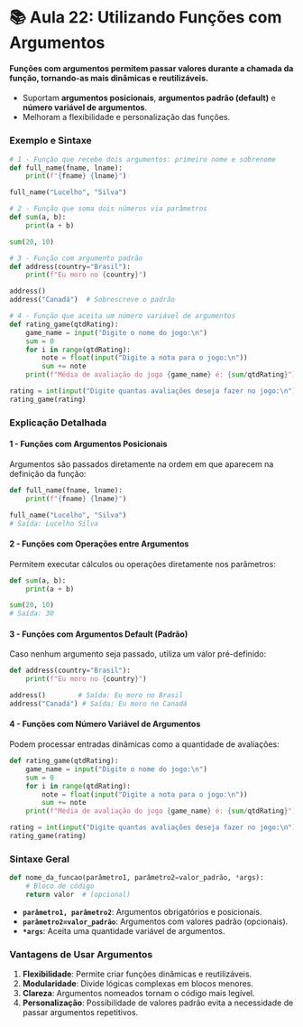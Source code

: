 # 📚 Aula 22: Utilizando Funções com Argumentos

#### Funções com argumentos permitem passar valores durante a chamada da função, tornando-as mais dinâmicas e reutilizáveis.

- Suportam **argumentos posicionais**, **argumentos padrão (default)** e **número variável de argumentos**.
- Melhoram a flexibilidade e personalização das funções.

### Exemplo e Sintaxe

```python
# 1 - Função que recebe dois argumentos: primeiro nome e sobrenome
def full_name(fname, lname):
    print(f"{fname} {lname}")

full_name("Lucelho", "Silva")

# 2 - Função que soma dois números via parâmetros
def sum(a, b):
    print(a + b)

sum(20, 10)

# 3 - Função com argumento padrão
def address(country="Brasil"):
    print(f"Eu moro no {country}")

address()
address("Canadá")  # Sobrescreve o padrão

# 4 - Função que aceita um número variável de argumentos
def rating_game(qtdRating):
    game_name = input("Digite o nome do jogo:\n")
    sum = 0
    for i in range(qtdRating):
        note = float(input("Digite a nota para o jogo:\n"))
        sum += note
    print(f"Média de avaliação do jogo {game_name} é: {sum/qtdRating}")

rating = int(input("Digite quantas avaliações deseja fazer no jogo:\n"))
rating_game(rating)
```

### Explicação Detalhada

#### 1 - **Funções com Argumentos Posicionais**

Argumentos são passados diretamente na ordem em que aparecem na definição da função:

```python
def full_name(fname, lname):
    print(f"{fname} {lname}")

full_name("Lucelho", "Silva")
# Saída: Lucelho Silva
```

#### 2 - **Funções com Operações entre Argumentos**

Permitem executar cálculos ou operações diretamente nos parâmetros:

```python
def sum(a, b):
    print(a + b)

sum(20, 10)
# Saída: 30
```

#### 3 - **Funções com Argumentos Default (Padrão)**

Caso nenhum argumento seja passado, utiliza um valor pré-definido:

```python
def address(country="Brasil"):
    print(f"Eu moro no {country}")

address()        # Saída: Eu moro no Brasil
address("Canadá") # Saída: Eu moro no Canadá
```

#### 4 - **Funções com Número Variável de Argumentos**

Podem processar entradas dinâmicas como a quantidade de avaliações:

```python
def rating_game(qtdRating):
    game_name = input("Digite o nome do jogo:\n")
    sum = 0
    for i in range(qtdRating):
        note = float(input("Digite a nota para o jogo:\n"))
        sum += note
    print(f"Média de avaliação do jogo {game_name} é: {sum/qtdRating}")

rating = int(input("Digite quantas avaliações deseja fazer no jogo:\n"))
rating_game(rating)
```

### Sintaxe Geral

```python
def nome_da_funcao(parâmetro1, parâmetro2=valor_padrão, *args):
    # Bloco de código
    return valor  # (opcional)
```

- **`parâmetro1, parâmetro2`**: Argumentos obrigatórios e posicionais.
- **`parâmetro2=valor_padrão`**: Argumentos com valores padrão (opcionais).
- **`*args`**: Aceita uma quantidade variável de argumentos.

### Vantagens de Usar Argumentos

1. **Flexibilidade**: Permite criar funções dinâmicas e reutilizáveis.
2. **Modularidade**: Divide lógicas complexas em blocos menores.
3. **Clareza**: Argumentos nomeados tornam o código mais legível.
4. **Personalização**: Possibilidade de valores padrão evita a necessidade de passar argumentos repetitivos.
